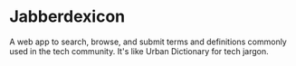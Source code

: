 # Jabberdexicon
A web app to search, browse, and submit terms
and definitions commonly used in the tech community. It's like Urban Dictionary for
tech jargon.
